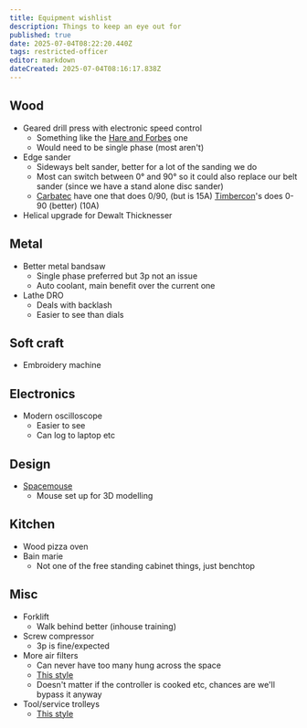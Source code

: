 ```yaml
---
title: Equipment wishlist
description: Things to keep an eye out for
published: true
date: 2025-07-04T08:22:20.440Z
tags: restricted-officer
editor: markdown
dateCreated: 2025-07-04T08:16:17.838Z
---
```


## Wood

* Geared drill press with electronic speed control
  * Something like the [Hare and Forbes](https://www.machineryhouse.com.au/d176) one
  * Would need to be single phase (most aren't)
* Edge sander
  * Sideways belt sander, better for a lot of the sanding we do
  * Most can switch between 0° and 90° so it could also replace our belt sander (since we have a stand alone disc sander)
  * [Carbatec](https://www.carbatec.com.au/carbatec-wide-belt-sander-oscillating-150mm-2200w) have one that does 0/90, (but is 15A) [Timbercon](https://www.timbecon.com.au/products/sherwood-oscillating-belt-sander-6in-2200w-edge-sander-with-cabinet-stand)'s does 0-90 (better) (10A)
* Helical upgrade for Dewalt Thicknesser 

## Metal

* Better metal bandsaw
  * Single phase preferred but 3p not an issue
  * Auto coolant, main benefit over the current one
* Lathe DRO
  * Deals with backlash
  * Easier to see than dials

## Soft craft

* Embroidery machine

## Electronics

* Modern oscilloscope
  * Easier to see
  * Can log to laptop etc
  
## Design

* [Spacemouse](https://3dconnexion.com/au/spacemouse/)
  * Mouse set up for 3D modelling
  
## Kitchen

* Wood pizza oven
* Bain marie
  * Not one of the free standing cabinet things, just benchtop

## Misc

* Forklift
  * Walk behind better (inhouse training)
* Screw compressor
  * 3p is fine/expected
* More air filters
  * Can never have too many hung across the space
  * [This style](https://www.timbecon.com.au/collections/room-air-filters/products/sherwood-1000cfm-room-cleaner-air-purifier-workshop-air-filtration)
  * Doesn't matter if the controller is cooked etc, chances are we'll bypass it anyway
* Tool/service trolleys
  * [This style](https://www.machineryhouse.com.au/t757)